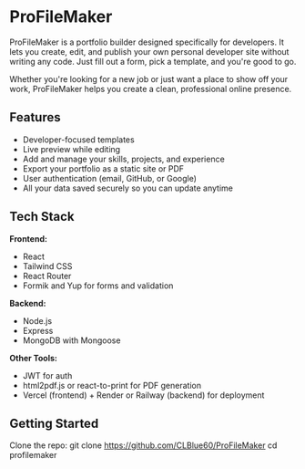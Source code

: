 # ProFileMaker

ProFileMaker is a portfolio builder designed specifically for developers. It lets you create, edit, and publish your own personal developer site without writing any code. Just fill out a form, pick a template, and you're good to go.

Whether you're looking for a new job or just want a place to show off your work, ProFileMaker helps you create a clean, professional online presence.

## Features

- Developer-focused templates
- Live preview while editing
- Add and manage your skills, projects, and experience
- Export your portfolio as a static site or PDF
- User authentication (email, GitHub, or Google)
- All your data saved securely so you can update anytime

## Tech Stack

**Frontend:**
- React
- Tailwind CSS
- React Router
- Formik and Yup for forms and validation

**Backend:**
- Node.js
- Express
- MongoDB with Mongoose

**Other Tools:**
- JWT for auth
- html2pdf.js or react-to-print for PDF generation
- Vercel (frontend) + Render or Railway (backend) for deployment

## Getting Started

Clone the repo:
git clone https://github.com/CLBlue60/ProFileMaker
cd profilemaker





